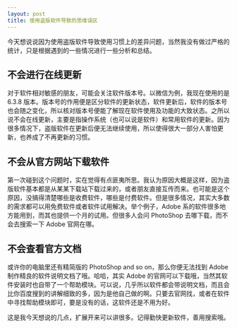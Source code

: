 ```yaml
---
layout: post
title: 使用盗版软件导致的思维误区
---
```

今天想说说因为使用盗版软件导致使用习惯上的差异问题，当然我没有做过严格的统计，只是根据遇到的一些情况进行一些分析和总结。

## 不会进行在线更新

对于软件相对敏感的朋友，可能会关注软件版本号。以微信为例，我现在使用的是 6.3.8 版本。版本号的作用便是区分软件的更新状态，软件更新后，软件的版本号也会随之变化，所以核对版本号便能了解现在软件使用及功能的大致状态。之所以说不会在线更新，主要是指操作系统（也可以说是软件）和常用软件的更新。因为很多情况下，盗版软件在更新后便无法继续使用，所以使得很大一部分人害怕更新，也养成了不再更新的习惯。

## 不会从官方网站下载软件

第一次碰到这个问题时，实在觉得有点匪夷所思。我认为原因大概是这样，因为盗版软件基本都是从某某下载站下载过来的，或者朋友直接互传而来。也可能是这个原因，没搞得清楚哪些是收费软件，哪些是付费软件。但是很多情况，其实大多数的需求都可以用免费软件或者软件试用解决。举个例子，Adobe 系的软件很多地方能用到，而其也提供一个月的试用。但很多人会问 PhotoShop 去哪下载，而不会去搜索一下 Adobe 官网在哪。

## 不会查看官方文档

或许你的电脑里还有精简版的 PhotoShop and so on，那么你便无法找到 Adobe 制作精良的软件说明文档了哦。哈哈，其实 Adobe 的官网可以下载哦，当然其软件安装时也自带了一个帮助模块。可以说，几乎所以软件都会带说明文档，而且会比你百度搜到的讲解细致的多，因为是他自己做的啊。只要去官网找，或者在软件中寻找帮助模块即可，要是没有的话，这软件还是不用为好。


这是我今天想说的几点，扩展开来可以讲很多。记得勤快更新软件，善用搜索哦。